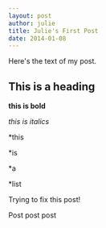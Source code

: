 ```yaml
---
layout: post
author: julie
title: Julie's First Post
date: 2014-01-08
---
```


Here's the text of my post.

## This is a heading

**this is bold**

*this is italics*

*this

*is

*a

*list

Trying to fix this post!

Post post post
